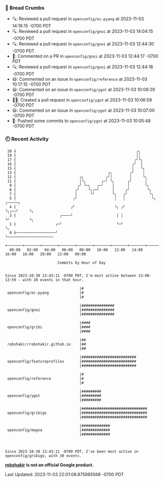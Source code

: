 ### 🍞 Bread Crumbs

 * 🔍: Reviewed a pull request in  `openconfig/oc-pyang` at 2023-11-03 14:18:15 -0700 PDT
 * 🔍: Reviewed a pull request in  `openconfig/gnoi` at 2023-11-03 14:04:15 -0700 PDT
 * 🔍: Reviewed a pull request in  `openconfig/gnoi` at 2023-11-03 12:44:30 -0700 PDT
 * 💬: Commented on a PR in  `openconfig/gnoi` at 2023-11-03 12:44:17 -0700 PDT
 * 🔍: Reviewed a pull request in  `openconfig/gnoi` at 2023-11-03 12:44:18 -0700 PDT
 * 😃: Commented on an issue in `openconfig/reference` at 2023-11-03 10:17:15 -0700 PDT
 * 😃: Commented on an issue in `openconfig/ygot` at 2023-11-03 10:08:29 -0700 PDT
 * ✍🏼: Created a pull request in `openconfig/ygot` at 2023-11-03 10:06:59 -0700 PDT
 * 😃: Commented on an issue in `openconfig/ygot` at 2023-11-03 10:07:00 -0700 PDT
 * 🚢: Pushed some commits to `openconfig/ygot` at 2023-11-03 10:05:48 -0700 PDT

### 🕘 Recent Activity
```
 20 ┼                                                       ╭╮
 19 ┤                                                       ││
 17 ┤                                                      ╭╯╰╮
 16 ┤                                                     ╭╯  │
 15 ┤                                                     │   ╰╮
 13 ┤                                          ╭╮        ╭╯    │
 12 ┤                             ╭╮          ╭╯│        │     ╰╮
 11 ┤                             │╰╮       ╭─╯ ╰╮      ╭╯      │
  9 ┤                            ╭╯ ╰─╮   ╭─╯    │      │       ╰╮
  8 ┤                           ╭╯    ╰╮╭─╯      │     ╭╯        ╰╮
  7 ┤                           │      ╰╯        ╰╮   ╭╯          ╰╮
  5 ┤                          ╭╯                 │   │            ╰╮    ╭─────╮
  4 ┤                         ╭╯                  ╰╮ ╭╯             ╰╮╭──╯     ╰╮
  3 ┤                    ╭────╯                    │ │               ╰╯         ╰╮
  1 ┤                  ╭─╯                         ╰─╯                           ╰╮
  0 ┼──────────────────╯                                                          ╰─────────────────────
    +───────+───────+───────+───────+───────+───────+───────+───────+───────+───────+───────+───────+────
  00:00   02:00   04:00   06:00   08:00   10:00   12:00   14:00   16:00   18:00   20:00   22:00   00:00   

						Commits by Hour of Day


Since 2023-10-30 13:43:11 -0700 PDT, I'm most active between 13:00-13:59 - with 20 events in that hour.

```



```
                                  |#
 openconfig/oc-pyang              |#
                                  |#

                                  |###############
 openconfig/gnoi                  |###############
                                  |###############

                                  |####
 openconfig/gribi                 |####
                                  |####

                                  |##
 robshakir/robshakir.github.io    |##
                                  |##

                                  |#########################
 openconfig/featureprofiles       |#########################
                                  |#########################

                                  |#
 openconfig/reference             |#
                                  |#

                                  |#########
 openconfig/ygot                  |#########
                                  |#########

                                  |##############################
 openconfig/gribigo               |##############################
                                  |##############################

                                  |#############
 openconfig/magna                 |#############
                                  |#############



Since 2023-10-30 13:43:11 -0700 PDT, I've been most active in openconfig/gribigo, with 30 events.

```
**[robshakir](mailto:robjs@google.com) is not an official Google product.**  


Last Updated: 2023-11-03 22:01:08.875985568 -0700 PDT
